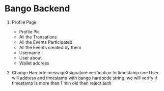 # Bango Backend


1. Profile Page
    - Profile Pic
    - All the Transations 
    - All the Events Participated 
    - All the Events created by them 
    - Username 
    - User about 
    - Wallet address 

2. Change Harcode messageXsignature verification to timestamp one 
   User will address and timestamp with bango hardocde string, we will verify if timestamp is more than 1 min old then reject auth

